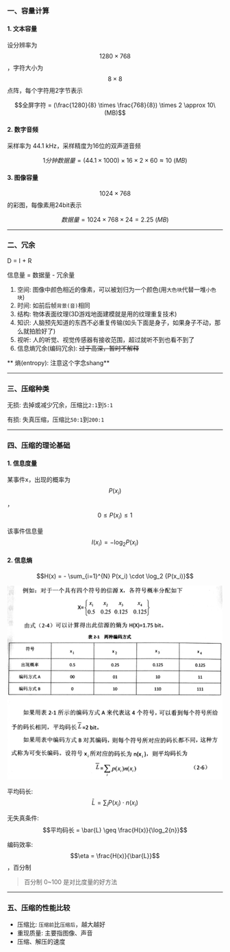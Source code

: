 ### 一、容量计算

#### 1. 文本容量

设分辨率为$$1280 \times 768$$，字符大小为$$8 \times 8$$点阵，每个字符用2字节表示

$$全屏字符 = (\frac{1280}{8} \times \frac{768}{8}) \times 2 \approx 10\ (MB)$$

#### 2. 数字音频

采样率为 44.1 kHz，采样精度为16位的双声道音频

$$1分钟数据量 = (44.1 \times 1000) \times 16 \times 2 \times 60 \approx 10\ (MB)$$

#### 3. 图像容量

$$1024 \times 768$$的彩图，每像素用24bit表示

$$数据量 = 1024 \times 768 \times 24 = 2.25\ (MB)$$

___

### 二、冗余

D = I + R

信息量 = 数据量 - 冗余量

1. 空间: 图像中颜色相近的像素，可以被划归为一个颜色(用`大色块`代替一堆`小色块`)
2. 时间: 如前后帧`背景(音)`相同
3. 结构: 物体表面纹理(3D游戏地面建模就是用的纹理重复技术)
4. 知识: 人脑预先知道的东西不必重复传输(如头下面是身子，如果身子不动，那么就拍脸好了)
5. 视听: 人的听觉、视觉传感器有接收范围，超过就听不到也看不到了
6. 信息熵冗余(编码冗余): ~~过于高深，暂时不解释~~

** 熵(entropy): 注意这个字念shang**

___

### 三、压缩种类

无损: 去掉或减少冗余，压缩比`2:1`到`5:1`

有损: 失真压缩，压缩比`50:1`到`200:1`

___

### 四、压缩的理论基础

#### 1. 信息度量

某事件x，出现的概率为$$P(x_i)$$，$$0 \leq P(x_i) \leq 1$$

该事件信息量 $$I(x_i) = -\log_2{P(x_i)}$$

#### 2. 信息熵

$$H(x) = - \sum_{i=1}^{N} P(x_i) \cdot \log_2 {P(x_i)}$$

![](/assets/entropy_example_question.jpg)

平均码长: $$\bar{L} = \sum_i P(x_i) \cdot n(x_i)$$

无失真条件: $$平均码长  = \bar{L} \geq \frac{H(x)}{\log_2{n}}$$

编码效率: $$\eta = \frac{H(x)}{\bar{L}}$$，百分制

> 百分制 0~100 是对比度量的好方法

___

### 五、压缩的性能比较

* 压缩比: `压缩前`比`压缩后`，越大越好
* 重现质量: 主要指图像、声音
* 压缩、解压的速度